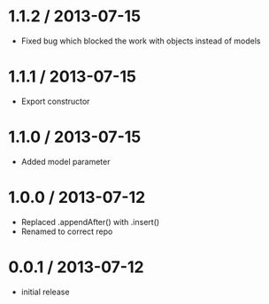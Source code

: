 
1.1.2 / 2013-07-15
==================

 * Fixed bug which blocked the work with objects instead of models

1.1.1 / 2013-07-15
==================

 * Export constructor

1.1.0 / 2013-07-15
==================

 * Added model parameter

1.0.0 / 2013-07-12
==================

 * Replaced .appendAfter() with .insert()
 * Renamed to correct repo

0.0.1 / 2013-07-12
==================

 * initial release
